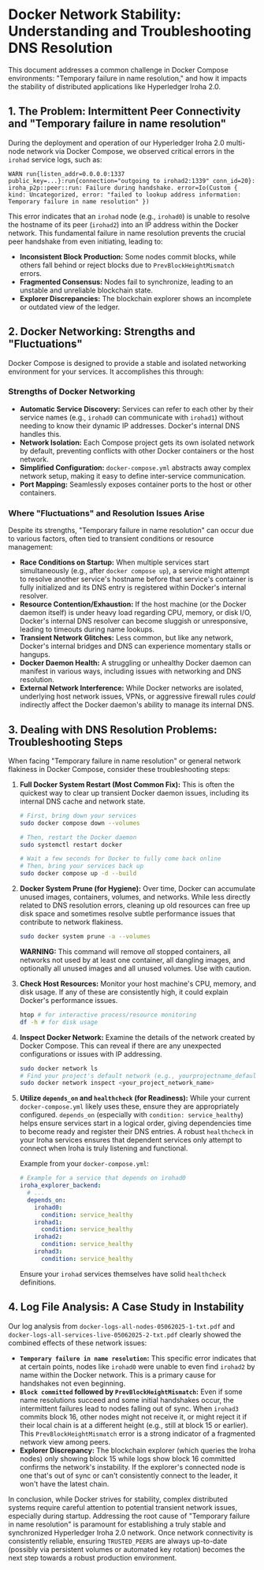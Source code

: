 # Docker Network Stability: Understanding and Troubleshooting DNS Resolution

This document addresses a common challenge in Docker Compose environments: "Temporary failure in name resolution," and how it impacts the stability of distributed applications like Hyperledger Iroha 2.0.

## 1. The Problem: Intermittent Peer Connectivity and "Temporary failure in name resolution"

During the deployment and operation of our Hyperledger Iroha 2.0 multi-node network via Docker Compose, we observed critical errors in the `irohad` service logs, such as:

```LOG
WARN run{listen_addr=0.0.0.0:1337 public_key=...}:run{connection="outgoing to irohad2:1339" conn_id=20}: iroha_p2p::peer::run: Failure during handshake. error=Io(Custom { kind: Uncategorized, error: "failed to lookup address information: Temporary failure in name resolution" })
```
This error indicates that an `irohad` node (e.g., `irohad0`) is unable to resolve the hostname of its peer (`irohad2`) into an IP address within the Docker network. This fundamental failure in name resolution prevents the crucial peer handshake from even initiating, leading to:

* **Inconsistent Block Production:** Some nodes commit blocks, while others fall behind or reject blocks due to `PrevBlockHeightMismatch` errors.
* **Fragmented Consensus:** Nodes fail to synchronize, leading to an unstable and unreliable blockchain state.
* **Explorer Discrepancies:** The blockchain explorer shows an incomplete or outdated view of the ledger.

## 2. Docker Networking: Strengths and "Fluctuations"

Docker Compose is designed to provide a stable and isolated networking environment for your services. It accomplishes this through:

### Strengths of Docker Networking

* **Automatic Service Discovery:** Services can refer to each other by their service names (e.g., `irohad0` can communicate with `irohad1`) without needing to know their dynamic IP addresses. Docker's internal DNS handles this.
* **Network Isolation:** Each Compose project gets its own isolated network by default, preventing conflicts with other Docker containers or the host network.
* **Simplified Configuration:** `docker-compose.yml` abstracts away complex network setup, making it easy to define inter-service communication.
* **Port Mapping:** Seamlessly exposes container ports to the host or other containers.

### Where "Fluctuations" and Resolution Issues Arise

Despite its strengths, "Temporary failure in name resolution" can occur due to various factors, often tied to transient conditions or resource management:

* **Race Conditions on Startup:** When multiple services start simultaneously (e.g., after `docker compose up`), a service might attempt to resolve another service's hostname before that service's container is fully initialized and its DNS entry is registered within Docker's internal resolver.
* **Resource Contention/Exhaustion:** If the host machine (or the Docker daemon itself) is under heavy load regarding CPU, memory, or disk I/O, Docker's internal DNS resolver can become sluggish or unresponsive, leading to timeouts during name lookups.
* **Transient Network Glitches:** Less common, but like any network, Docker's internal bridges and DNS can experience momentary stalls or hangups.
* **Docker Daemon Health:** A struggling or unhealthy Docker daemon can manifest in various ways, including issues with networking and DNS resolution.
* **External Network Interference:** While Docker networks are isolated, underlying host network issues, VPNs, or aggressive firewall rules *could* indirectly affect the Docker daemon's ability to manage its internal DNS.

## 3. Dealing with DNS Resolution Problems: Troubleshooting Steps

When facing "Temporary failure in name resolution" or general network flakiness in Docker Compose, consider these troubleshooting steps:

1.  **Full Docker System Restart (Most Common Fix):**
    This is often the quickest way to clear up transient Docker daemon issues, including its internal DNS cache and network state.
    ```bash
    # First, bring down your services
    sudo docker compose down --volumes

    # Then, restart the Docker daemon
    sudo systemctl restart docker

    # Wait a few seconds for Docker to fully come back online
    # Then, bring your services back up
    sudo docker compose up -d --build
    ```

2.  **Docker System Prune (for Hygiene):**
    Over time, Docker can accumulate unused images, containers, volumes, and networks. While less directly related to DNS resolution errors, cleaning up old resources can free up disk space and sometimes resolve subtle performance issues that contribute to network flakiness.
    ```bash
    sudo docker system prune -a --volumes
    ```
    **WARNING:** This command will remove *all* stopped containers, all networks not used by at least one container, all dangling images, and optionally all unused images and all unused volumes. Use with caution.

3.  **Check Host Resources:**
    Monitor your host machine's CPU, memory, and disk usage. If any of these are consistently high, it could explain Docker's performance issues.
    ```bash
    htop # for interactive process/resource monitoring
    df -h # for disk usage
    ```

4.  **Inspect Docker Network:**
    Examine the details of the network created by Docker Compose. This can reveal if there are any unexpected configurations or issues with IP addressing.
    ```bash
    sudo docker network ls
    # Find your project's default network (e.g., yourprojectname_default)
    sudo docker network inspect <your_project_network_name>
    ```

5.  **Utilize `depends_on` and `healthcheck` (for Readiness):**
    While your current `docker-compose.yml` likely uses these, ensure they are appropriately configured. `depends_on` (especially with `condition: service_healthy`) helps ensure services start in a logical order, giving dependencies time to become ready and register their DNS entries. A robust `healthcheck` in your Iroha services ensures that dependent services only attempt to connect when Iroha is truly listening and functional.

    Example from your `docker-compose.yml`:
    ```yaml
    # Example for a service that depends on irohad0
    iroha_explorer_backend:
      # ...
      depends_on:
        irohad0:
          condition: service_healthy
        irohad1:
          condition: service_healthy
        irohad2:
          condition: service_healthy
        irohad3:
          condition: service_healthy
    ```
    Ensure your `irohad` services themselves have solid `healthcheck` definitions.

## 4. Log File Analysis: A Case Study in Instability

Our log analysis from `docker-logs-all-nodes-05062025-1-txt.pdf` and `docker-logs-all-services-live-05062025-2-txt.pdf` clearly showed the combined effects of these network issues:

* **`Temporary failure in name resolution`:** This specific error indicates that at certain points, nodes like `irohad0` were unable to even find `irohad2` by name within the Docker network. This is a primary cause for handshakes not even beginning.
* **`Block committed` followed by `PrevBlockHeightMismatch`:** Even if some name resolutions succeed and some initial handshakes occur, the intermittent failures lead to nodes falling out of sync. When `irohad3` commits block 16, other nodes might not receive it, or might reject it if their local chain is at a different height (e.g., still at block 15 or earlier). This `PrevBlockHeightMismatch` error is a strong indicator of a fragmented network view among peers.
* **Explorer Discrepancy:** The blockchain explorer (which queries the Iroha nodes) only showing block 15 while logs show block 16 committed confirms the network's instability. If the explorer's connected node is one that's out of sync or can't consistently connect to the leader, it won't have the latest chain.

In conclusion, while Docker strives for stability, complex distributed systems require careful attention to potential transient network issues, especially during startup. Addressing the root cause of "Temporary failure in name resolution" is paramount for establishing a truly stable and synchronized Hyperledger Iroha 2.0 network. Once network connectivity is consistently reliable, ensuring `TRUSTED_PEERS` are always up-to-date (possibly via persistent volumes or automated key rotation) becomes the next step towards a robust production environment.
